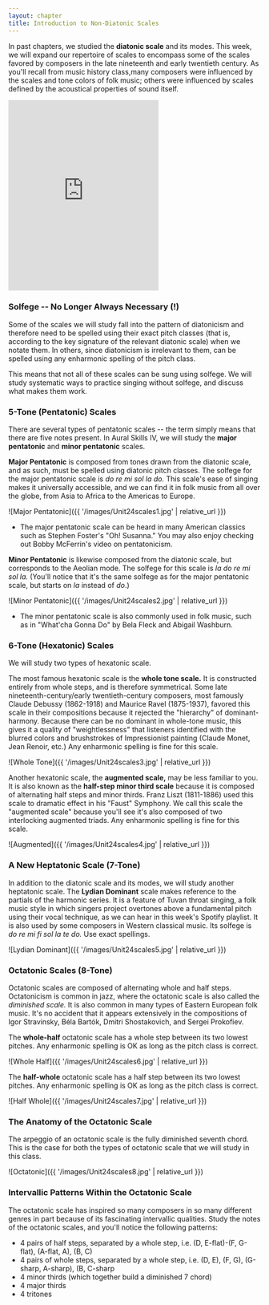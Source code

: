 ```yaml
---
layout: chapter
title: Introduction to Non-Diatonic Scales
---
```


In past chapters, we studied the **diatonic scale** and its modes. This week, we will expand our repertoire of scales to encompass some of the scales favored by composers in the late nineteenth and early twentieth century. As you'll recall from music history class,many composers were influenced by the scales and tone colors of folk music; others were influenced by scales defined by the acoustical properties of sound itself.

<iframe src="https://open.spotify.com/embed/user/mirandawilson/playlist/7aespyKMM0xFJijol0zeJw" width="300" height="380" frameborder="0" allowtransparency="true" allow="encrypted-media"></iframe>

### Solfege -- No Longer Always Necessary (!)

Some of the scales we will study fall into the pattern of diatonicism and therefore need to be spelled using their exact pitch classes (that is, according to the key signature of the relevant diatonic scale) when we notate them. In others, since diatonicism is irrelevant to them, can be spelled using any enharmonic spelling of the pitch class.

This means that not all of these scales can be sung using solfege. We will study systematic ways to practice singing without solfege, and discuss what makes them work.

### 5-Tone (Pentatonic) Scales

There are several types of pentatonic scales -- the term simply means that there are five notes present. In Aural Skills IV, we will study the **major pentatonic** and **minor pentatonic** scales.

**Major Pentatonic** is composed from tones drawn from the diatonic scale, and as such, must be spelled using diatonic pitch classes. The solfege for the major pentatonic scale is *do re mi sol la do.* This scale's ease of singing makes it universally accessible, and we can find it in folk music from all over the globe, from Asia to Africa to the Americas to Europe.

![Major Pentatonic]({{ '/images/Unit24scales1.jpg' | relative_url }})

- The major pentatonic scale can be heard in many American classics such as Stephen Foster's "Oh! Susanna." You may also enjoy checking out Bobby McFerrin's video on pentatonicism.

**Minor Pentatonic** is likewise composed from the diatonic scale, but corresponds to the Aeolian mode. The solfege for this scale is *la do re mi sol la.* (You'll notice that it's the same solfege as for the major pentatonic scale, but starts on *la* instead of *do*.) 

![Minor Pentatonic]({{ '/images/Unit24scales2.jpg' | relative_url }})

- The minor pentatonic scale is also commonly used in folk music, such as in "What'cha Gonna Do" by Bela Fleck and Abigail Washburn.

### 6-Tone (Hexatonic) Scales

We will study two types of hexatonic scale. 

The most famous hexatonic scale is the **whole tone scale.** It is constructed entirely from whole steps, and is therefore symmetrical. Some late nineteenth-century/early twentieth-century composers, most famously Claude Debussy (1862-1918) and Maurice Ravel (1875-1937), favored this scale in their compositions because it rejected the "hierarchy" of dominant-harmony. Because there can be no dominant in whole-tone music, this gives it a quality of "weightlessness" that listeners identified with the blurred colors and brushstrokes of Impressionist painting (Claude Monet, Jean Renoir, etc.)  Any enharmonic spelling is fine for this scale.

![Whole Tone]({{ '/images/Unit24scales3.jpg' | relative_url }})

Another hexatonic scale, the **augmented scale,** may be less familiar to you. It is also known as the **half-step minor third scale** because it is composed of alternating half steps and minor thirds. Franz Liszt (1811-1886) used this scale to dramatic effect in his "Faust" Symphony. We call this scale the "augmented scale" because you'll see it's also composed of two interlocking augmented triads. Any enharmonic spelling is fine for this scale.

![Augmented]({{ '/images/Unit24scales4.jpg' | relative_url }})

### A New Heptatonic Scale (7-Tone)

In addition to the diatonic scale and its modes, we will study another heptatonic scale. The **Lydian Dominant** scale makes reference to the partials of the harmonic series. It is a feature of Tuvan throat singing, a folk music style in which singers project overtones above a fundamental pitch using their vocal technique, as we can hear in this week's Spotify playlist. It is also used by some composers in Western classical music. Its solfege is *do re mi fi sol la te do.* Use exact spellings.

![Lydian Dominant]({{ '/images/Unit24scales5.jpg' | relative_url }})

### Octatonic Scales (8-Tone)

Octatonic scales are composed of alternating whole and half steps. Octatonicism is common in jazz, where the octatonic scale is also called the *diminished scale.* It is also common in many types of Eastern European folk music. It's no accident that it appears extensively in the compositions of Igor Stravinsky, Béla Bartók, Dmitri Shostakovich, and Sergei Prokofiev.

The **whole-half** octatonic scale has a whole step between its two lowest pitches. Any enharmonic spelling is OK as long as the pitch class is correct.

![Whole Half]({{ '/images/Unit24scales6.jpg' | relative_url }})

The **half-whole** octatonic scale has a half step between its two lowest pitches. Any enharmonic spelling is OK as long as the pitch class is correct.

![Half Whole]({{ '/images/Unit24scales7.jpg' | relative_url }})

### The Anatomy of the Octatonic Scale

The arpeggio of an octatonic scale is the fully diminished seventh chord. This is the case for both the types of octatonic scale that we will study in this class.

![Octatonic]({{ '/images/Unit24scales8.jpg' | relative_url }})

### Intervallic Patterns Within the Octatonic Scale

The octatonic scale has inspired so many composers in so many different genres in part because of its fascinating intervallic qualities. Study the notes of the octatonic scales, and you'll notice the following patterns:

- 4 pairs of half steps, separated by a whole step, i.e. (D, E-flat)-(F, G-flat), (A-flat, A), (B, C)
- 4 pairs of whole steps, separated by a whole step, i.e. (D, E), (F, G), (G-sharp, A-sharp), (B, C-sharp
- 4 minor thirds (which together build a diminished 7 chord)
- 4 major thirds
- 4 tritones